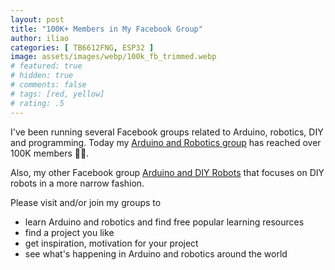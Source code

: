 ```yaml
---
layout: post
title: "100K+ Members in My Facebook Group"
author: iliao
categories: [ TB6612FNG, ESP32 ]
image: assets/images/webp/100k_fb_trimmed.webp
# featured: true
# hidden: true
# comments: false
# tags: [red, yellow]
# rating: .5
---
```


I've been running several Facebook groups related to Arduino, robotics, DIY and programming. Today my [Arduino and Robotics group](https://www.facebook.com/groups/351994643955858) has reached over 100K members 🥳🎉.

Also, my other Facebook group [Arduino and DIY Robots](https://www.facebook.com/groups/243730868651472) that focuses on DIY robots in a more narrow fashion.

Please visit and/or join my groups to
- learn Arduino and robotics and find free popular learning resources
- find a project you like
- get inspiration, motivation for your project
- see what's happening in Arduino and robotics around the world
